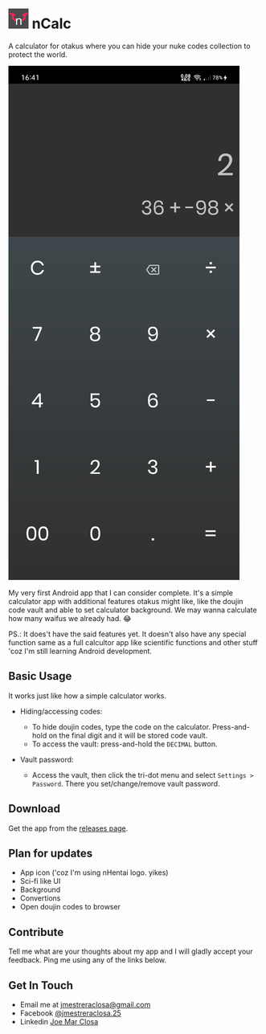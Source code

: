 # ![app icon](./.github/readme-images/app-icon.png) nCalc

A calculator for otakus where you can hide your nuke codes collection to protect the world.

![sample screenshot](./.github/readme-images/screenshot.jpg)

My very first Android app that I can consider complete. It's a simple calculator app with additional features otakus might like, like the doujin code vault and able to set calculator background. We may wanna calculate how many waifus we already had. 😂

PS.: It does't have the said features yet. It doesn't also have any special function same as a full calcultor app like scientific functions and other stuff 'coz I'm still learning Android development.

## Basic Usage

It works just like how a simple calculator works.

- Hiding/accessing codes:
  - To hide doujin codes, type the code on the calculator. Press-and-hold on the final digit and it will be stored code vault.
  - To access the vault:
press-and-hold the `DECIMAL` button.

- Vault password:
  - Access the vault, then click the tri-dot menu and select `Settings > Password`. There you set/change/remove vault password.

## Download

Get the app from the [releases page](https://github.com/CarterSnich/nCalc/releases).

## Plan for updates

- App icon ('coz I'm using nHentai logo. yikes)
- Sci-fi like UI
- Background
- Convertions
- Open doujin codes to browser

## Contribute

Tell me what are your thoughts about my app and I will gladly accept your feedback.
Ping me using any of the links below.

## Get In Touch

- Email me at [jmestreraclosa@gmail.com](mailto:jmestreraclosa@gmail.com)
- Facebook [@jmestreraclosa.25](facebook.com/jmestreraclosa.25)
- Linkedin [Joe Mar Closa](https://www.linkedin.com/in/joe-mar-c-8244b5135)
